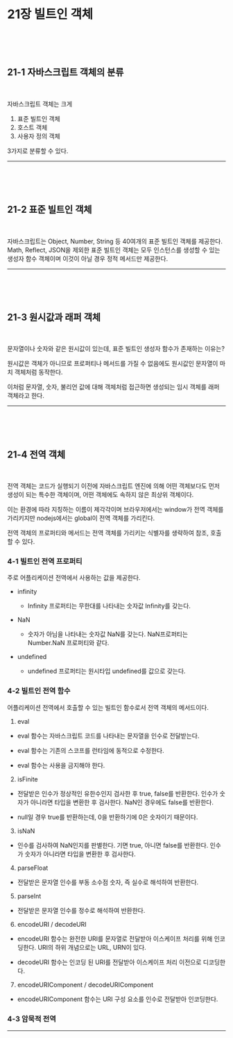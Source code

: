 # 21장 빌트인 객체

<br>
<br>
<br>

## 21-1 자바스크립트 객체의 분류

<br>

자바스크립트 객체는 크게

1. 표준 빌트인 객체
2. 호스트 객체
3. 사용자 정의 객체

3가지로 분류할 수 있다.

---

<br>
<br>
<br>

## 21-2 표준 빌트인 객체

<br>

자바스크립트는 Object, Number, String 등 40여개의 표준 빌트인 객체를 제공한다.
Math, Reflect, JSON을 제외한 표준 빌트인 객체는 모두 인스턴스를 생성할 수 있는 생성자 함수 객체이며 이것이 아닐 경우 정적 메서드만 제공한다.

---

<br>
<br>
<br>

## 21-3 원시값과 래퍼 객체

<br>

문자열이나 숫자와 같은 원시값이 있는데, 표준 빌트인 생성자 함수가 존재하는 이유는?

원시값은 객체가 아니므로 프로퍼티나 메서드를 가질 수 없음에도 원시값인 문자열이 마치 객체처럼 동작한다.

이처럼 문자열, 숫자, 불리언 값에 대해 객체처럼 접근하면 생성되는 임시 객체를 래퍼 객체라고 한다.

---

<br>
<br>
<br>

## 21-4 전역 객체

<br>

전역 객체는 코드가 실행되기 이전에 자바스크립트 엔진에 의해 어떤 객체보다도 먼저 생성이 되는 특수한 객체이며, 어떤 객체에도 속하지 않은 최상위 객체이다.

이는 환경에 따라 지칭하는 이름이 제각각이며 브라우저에서는 window가 전역 객체를 가리키지만 nodejs에서는 global이 전역 객체를 가리킨다.

전역 객체의 프로퍼티와 메서드는 전역 객체를 가리키는 식별자를 생략하여 참조, 호출할 수 있다.

### 4-1 빌트인 전역 프로퍼티

주로 어플리케이션 전역에서 사용하는 값을 제공한다.

- infinity

  - Infinity 프로퍼티는 무한대를 나타내는 숫자값 Infinity를 갖는다.

- NaN

  - 숫자가 아님을 나타내는 숫자값 NaN를 갖는다. NaN프로퍼티는 Number.NaN 프로퍼티와 같다.

- undefined

  - undefined 프로퍼티는 원시타입 undefined를 값으로 갖는다.

### 4-2 빌트인 전역 함수

어플리케이션 전역에서 호출할 수 있는 빌트인 함수로서 전역 객체의 메서드이다.

1. eval

- eval 함수는 자바스크립트 코드를 나타내는 문자열을 인수로 전달받는다.

- eval 함수는 기존의 스코프를 런타임에 동적으로 수정한다.

- eval 함수는 사용을 금지해야 한다.

2. isFinite

- 전달받은 인수가 정상적인 유한수인지 검사한 후 true, false를 반환한다. 인수가 숫자가 아니라면 타입을 변환한 후 검사한다. NaN인 경우에도 false를 반환한다.

- null일 경우 true를 반환하는데, 0을 반환하기에 0은 숫자이기 때문이다.

3. isNaN

- 인수를 검사하여 NaN인지를 판별한다. 기면 true, 아니면 false를 반환한다. 인수가 숫자가 아니라면 타입을 변환한 후 검사한다.

4. parseFloat

- 전달받은 문자열 인수를 부동 소수점 숫자, 즉 실수로 해석하여 반환한다.

5. parseInt

- 전달받은 문자열 인수를 정수로 해석하여 반환한다.

6. encodeURI / decodeURI

- encodeURI 함수는 완전한 URI를 문자열로 전달받아 이스케이프 처리를 위해 인코딩한다. URI의 하위 개념으로는 URL, URN이 있다.

- decodeURI 함수는 인코딩 된 URI를 전달받아 이스케이프 처리 이전으로 디코딩한다.

7. encodeURIComponent / decodeURIComponent

- encodeURIComponent 함수는 URI 구성 요소를 인수로 전달받아 인코딩한다.

### 4-3 암묵적 전역

---
